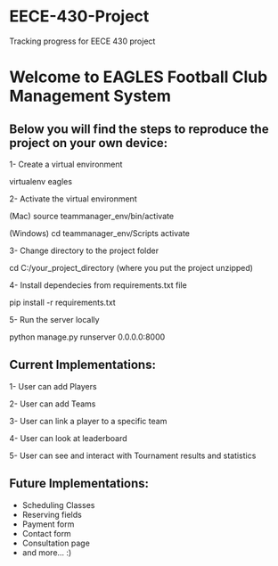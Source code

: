 # EECE-430-Project
Tracking progress for EECE 430 project

# Welcome to EAGLES Football Club Management System

## Below you will find the steps to reproduce the project on your own device:

1- Create a virtual environment

  virtualenv eagles

2- Activate the virtual environment

  (Mac)
  source teammanager_env/bin/activate

  (Windows)
  cd teammanager_env/Scripts
  activate

3- Change directory to the project folder

  cd C:/your_project_directory (where you put the project unzipped)
  
4- Install dependecies from requirements.txt file

  pip install -r requirements.txt

5- Run the server locally

  python manage.py runserver 0.0.0.0:8000



## Current Implementations:

1- User can add Players

2- User can add Teams

3- User can link a player to a specific team

4- User can look at leaderboard

5- User can see and interact with Tournament results and statistics


## Future Implementations:

- Scheduling Classes
- Reserving fields
- Payment form
- Contact form
- Consultation page
- and more... :)
